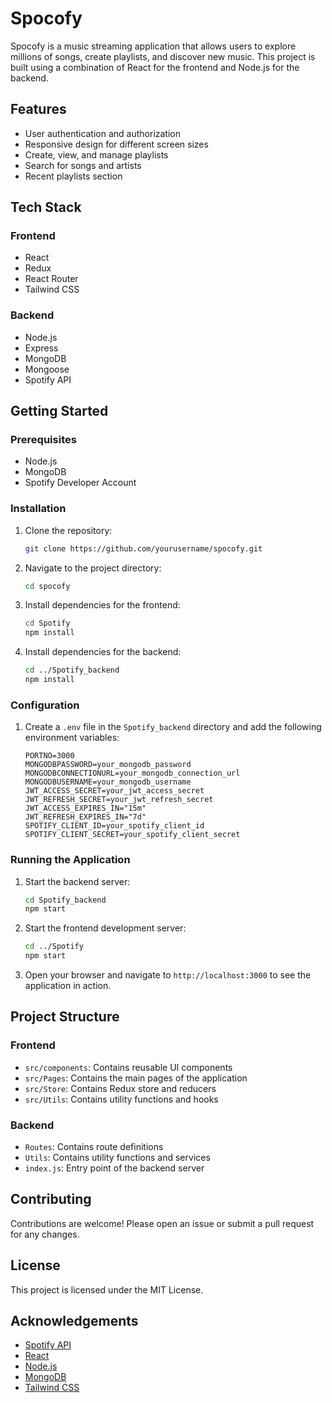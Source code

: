 # Spocofy

Spocofy is a music streaming application that allows users to explore millions of songs, create playlists, and discover new music. This project is built using a combination of React for the frontend and Node.js for the backend.

## Features

- User authentication and authorization
- Responsive design for different screen sizes
- Create, view, and manage playlists
- Search for songs and artists
- Recent playlists section

## Tech Stack

### Frontend

- React
- Redux
- React Router
- Tailwind CSS

### Backend

- Node.js
- Express
- MongoDB
- Mongoose
- Spotify API

## Getting Started

### Prerequisites

- Node.js
- MongoDB
- Spotify Developer Account

### Installation

1. Clone the repository:
   ```sh
   git clone https://github.com/yourusername/spocofy.git
   ```

2. Navigate to the project directory:
   ```sh
   cd spocofy
   ```

3. Install dependencies for the frontend:
   ```sh
   cd Spotify
   npm install
   ```

4. Install dependencies for the backend:
   ```sh
   cd ../Spotify_backend
   npm install
   ```

### Configuration

1. Create a `.env` file in the `Spotify_backend` directory and add the following environment variables:
   ```env
   PORTNO=3000
   MONGODBPASSWORD=your_mongodb_password
   MONGODBCONNECTIONURL=your_mongodb_connection_url
   MONGODBUSERNAME=your_mongodb_username
   JWT_ACCESS_SECRET=your_jwt_access_secret
   JWT_REFRESH_SECRET=your_jwt_refresh_secret
   JWT_ACCESS_EXPIRES_IN="15m"
   JWT_REFRESH_EXPIRES_IN="7d"
   SPOTIFY_CLIENT_ID=your_spotify_client_id
   SPOTIFY_CLIENT_SECRET=your_spotify_client_secret
   ```

### Running the Application

1. Start the backend server:
   ```sh
   cd Spotify_backend
   npm start
   ```

2. Start the frontend development server:
   ```sh
   cd ../Spotify
   npm start
   ```

3. Open your browser and navigate to `http://localhost:3000` to see the application in action.

## Project Structure

### Frontend

- `src/components`: Contains reusable UI components
- `src/Pages`: Contains the main pages of the application
- `src/Store`: Contains Redux store and reducers
- `src/Utils`: Contains utility functions and hooks

### Backend

- `Routes`: Contains route definitions
- `Utils`: Contains utility functions and services
- `index.js`: Entry point of the backend server

## Contributing

Contributions are welcome! Please open an issue or submit a pull request for any changes.

## License

This project is licensed under the MIT License.

## Acknowledgements

- [Spotify API](https://developer.spotify.com/documentation/web-api/)
- [React](https://reactjs.org/)
- [Node.js](https://nodejs.org/)
- [MongoDB](https://www.mongodb.com/)
- [Tailwind CSS](https://tailwindcss.com/)
